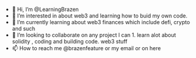 - 👋 Hi, I’m @LearningBrazen
- 👀 I’m interested in about web3 and learning how to buid my own code. 
- 🌱 I’m currently learning about web3 finances which include defi, crypto and such
- 💞️ I’m looking to collaborate on any project I can 1. learn alot about solidity , coding and building code. web3 stuff
- 📫 How to reach me @brazenfeature or my email or on here

<!---
LearningBrazen/LearningBrazen is a ✨ special ✨ repository because its `README.md` (this file) appears on your GitHub profile.
You can click the Preview link to take a look at your changes.
--->
